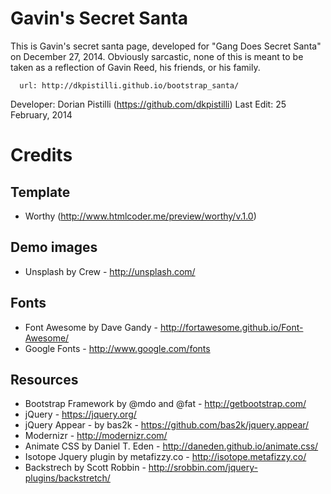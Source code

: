 Gavin's Secret Santa
=======================================================================

This is Gavin's secret santa page, developed for "Gang Does Secret Santa"
on December 27, 2014. Obviously sarcastic, none of this is meant to be taken
as a reflection of Gavin Reed, his friends, or his family.

      url: http://dkpistilli.github.io/bootstrap_santa/
Developer: Dorian Pistilli (https://github.com/dkpistilli)
Last Edit: 25 February, 2014


Credits
=======================================================================

Template
------------------------------------------------------
- Worthy (http://www.htmlcoder.me/preview/worthy/v.1.0)

Demo images
------------------------------------------------------
- Unsplash by Crew - http://unsplash.com/

Fonts
------------------------------------------------------
- Font Awesome by Dave Gandy - http://fortawesome.github.io/Font-Awesome/
- Google Fonts - http://www.google.com/fonts

Resources
------------------------------------------------------
- Bootstrap Framework by @mdo and @fat - http://getbootstrap.com/
- jQuery - https://jquery.org/
- jQuery Appear - by bas2k - https://github.com/bas2k/jquery.appear/
- Modernizr - http://modernizr.com/
- Animate CSS by Daniel T. Eden - http://daneden.github.io/animate.css/
- Isotope Jquery plugin by metafizzy.co - http://isotope.metafizzy.co/
- Backstrech by Scott Robbin - http://srobbin.com/jquery-plugins/backstretch/
